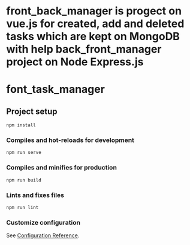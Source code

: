 # front_back_manager is progect on vue.js for created, add and deleted tasks which  are kept on MongoDB with help back_front_manager project on Node Express.js

# font_task_manager

## Project setup
```
npm install
```

### Compiles and hot-reloads for development
```
npm run serve
```

### Compiles and minifies for production
```
npm run build
```

### Lints and fixes files
```
npm run lint
```

### Customize configuration
See [Configuration Reference](https://cli.vuejs.org/config/).
